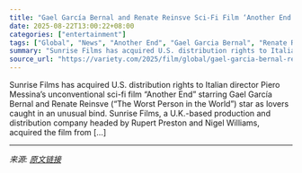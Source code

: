 ```yaml
---
title: "Gael García Bernal and Renate Reinsve Sci-Fi Film ‘Another End’ Sells to Sunrise for U.S. (EXCLUSIVE)"
date: 2025-08-22T13:00:22+08:00
categories: ["entertainment"]
tags: ["Global", "News", "Another End", "Gael Garcia Bernal", "Renate Reinsve"]
summary: "Sunrise Films has acquired U.S. distribution rights to Italian director Piero Messina’s unconventional sci-fi film “Another End” starring Gael García Bernal and Renate Reinsve (“The Worst Person in th"
source_url: "https://variety.com/2025/film/global/gael-garcia-bernal-renate-reinsve-another-end-sunrise-us-1236495767/"
---
```


Sunrise Films has acquired U.S. distribution rights to Italian director Piero Messina’s unconventional sci-fi film “Another End” starring Gael García Bernal and Renate Reinsve (“The Worst Person in the World”) star as lovers caught in an unusual bind. Sunrise Films, a U.K.-based production and distribution company headed by Rupert Preston and Nigel Williams, acquired the film from [&#8230;]

---

*来源: [原文链接](https://variety.com/2025/film/global/gael-garcia-bernal-renate-reinsve-another-end-sunrise-us-1236495767/)*
